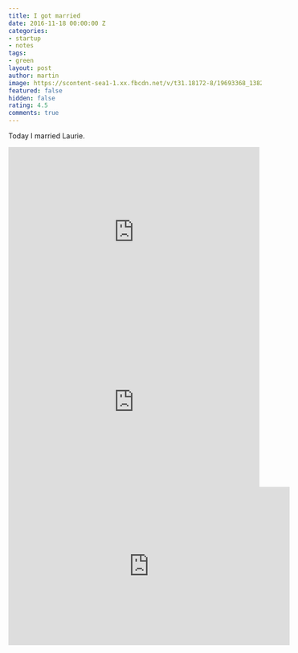 ```yaml
---
title: I got married
date: 2016-11-18 00:00:00 Z
categories:
- startup
- notes
tags:
- green
layout: post
author: martin
image: https://scontent-sea1-1.xx.fbcdn.net/v/t31.18172-8/19693368_1382291568514622_6117650804579142178_o.jpg?_nc_cat=108&ccb=1-5&_nc_sid=cdbe9c&_nc_ohc=JCbQoIRxTisAX_tr3VG&_nc_oc=AQlQJY5AHEAEOs2vt8VGL7SLZzBwvaNjD7HT8VJ48iV-H5X7OSeXI2Hwkq5P_p-_UmI&_nc_ht=scontent-sea1-1.xx&oh=00_AT8WvlrCD6FLLMfcBhuJnmkJrY2tyJCRy_Fyf0OZZcCxGw&oe=621536F7
featured: false
hidden: false
rating: 4.5
comments: true
---
```


Today I married Laurie.
<iframe src="https://www.facebook.com/plugins/post.php?href=https%3A%2F%2Fwww.facebook.com%2Fphoto.php%3Ffbid%3D1382291568514622%26set%3Da.1382334448510334%26type%3D3&width=500" width="500" height="338" style="border:none;overflow:hidden" scrolling="no" frameborder="0" allowTransparency="true" allow="encrypted-media"></iframe>
<iframe src="https://www.facebook.com/plugins/post.php?href=https%3A%2F%2Fwww.facebook.com%2Fphoto.php%3Ffbid%3D1382291678514611%26set%3Da.1382334448510334%26type%3D3&width=500" width="500" height="338" style="border:none;overflow:hidden" scrolling="no" frameborder="0" allowTransparency="true" allow="encrypted-media"></iframe>

<iframe width="560" height="315" src="https://www.youtube.com/embed/pVbn20i0I1Y" frameborder="0" allow="accelerometer; autoplay; encrypted-media; gyroscope; picture-in-picture" allowfullscreen></iframe>
